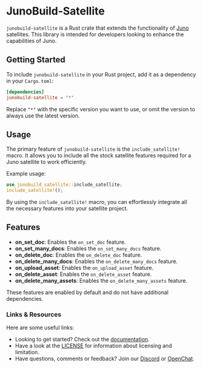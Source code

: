 # JunoBuild-Satellite

`junobuild-satellite` is a Rust crate that extends the functionality of [Juno](https://juno.build) satellites. This library is intended for developers looking to enhance the capabilities of Juno.

## Getting Started

To include `junobuild-satellite` in your Rust project, add it as a dependency in your `Cargo.toml`:

```toml
[dependencies]
junobuild-satellite = "*"
```

Replace `"*"` with the specific version you want to use, or omit the version to always use the latest version.

## Usage

The primary feature of `junobuild-satellite` is the `include_satellite!` macro. It allows you to include all the stock satellite features required for a Juno satellite to work efficiently.

Example usage:

```rust
use junobuild_satellite::include_satellite;
include_satellite!();
```

By using the `include_satellite!` macro, you can effortlessly integrate all the necessary features into your satellite project.

## Features

- **on_set_doc**: Enables the `on_set_doc` feature.
- **on_set_many_docs**: Enables the `on_set_many_docs` feature.
- **on_delete_doc**: Enables the `on_delete_doc` feature.
- **on_delete_many_docs**: Enables the `on_delete_many_docs` feature.
- **on_upload_asset**: Enables the `on_upload_asset` feature.
- **on_delete_asset**: Enables the `on_delete_asset` feature.
- **on_delete_many_assets**: Enables the `on_delete_many_assets` feature.

These features are enabled by default and do not have additional dependencies.

### Links & Resources

Here are some useful links:

- Looking to get started? Check out the [documentation](https://juno.build).
- Have a look at the [LICENSE](https://github.com/junobuild/juno/blob/main/src/libs/satellite/LICENSE.md) for information about licensing and limitation.
- Have questions, comments or feedback? Join our [Discord](https://discord.gg/wHZ57Z2RAG) or [OpenChat](https://oc.app/community/vxgpi-nqaaa-aaaar-ar4lq-cai/?ref=xanzv-uaaaa-aaaaf-aneba-cai).
